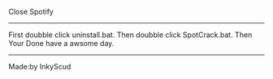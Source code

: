Close Spotify
************************************************************************************************************
First doubble click uninstall.bat.  Then doubble click SpotCrack.bat.  Then Your Done have a awsome day.
************************************************************************************************************
Made:by InkyScud
